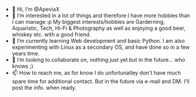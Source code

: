 - 👋 Hi, I’m @ApeviaX
- 👀 I’m interested in a lot of things and therefore I have more hobbies than I can manage :p
My biggest interests/hobbies are Garderning, Aquaristic, Tech, Hi-Fi & Photography as well as enjoying a good beer, whiskey etc. with a good friend.
- 🌱 I’m currently learning Web development and basic Python. I am also experimenting with Linux as a secondary OS, and have done so in a few years time.
- 💞️ I’m looking to collaborate on, nothing just yet but in the future... who knows ;)
- 📫 How to reach me, as for know I do unfortunatley don't have much spare time for additional contact. But in the future via e-mail and DM. I'll post the info. when ready.

<!---
ApeviaX/ApeviaX is a ✨ special ✨ repository because it's `README.md` (this file) appears on your GitHub profile.
You can click the Preview link to take a look at your changes.
--->
